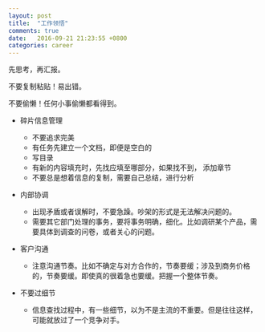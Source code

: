 ```yaml
---
layout: post
title:  "工作领悟"
comments: true
date:   2016-09-21 21:23:55 +0800
categories: career
---
```


先思考，再汇报。

不要复制粘贴！易出错。

不要偷懒！任何小事偷懒都看得到。

+ 碎片信息管理
    - 不要追求完美
    - 有任务先建立一个文档，即便是空白的
    - 写目录
    - 有新的内容填充时，先找应填至哪部分，如果找不到， 添加章节
    - 不要总是想着信息的复制，需要自己总结，进行分析

+ 内部协调
    - 出现矛盾或者误解时，不要急躁。吵架的形式是无法解决问题的。
    - 需要其它部门处理的事务，要将事务明确，细化。比如调研某个产品，需要具体到调查的问卷，或者关心的问题。
    
+ 客户沟通
    - 注意沟通节奏。比如不确定与对方合作的，节奏要缓；涉及到商务价格的，节奏要缓。即使真的很着急也要缓。把握一个整体节奏。

+ 不要过细节
    - 信息查找过程中，有一些细节，以为不是主流的不重要。但是往往这样，可能就放过了一个竞争对手。
